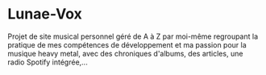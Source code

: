 # Lunae-Vox
Projet de site musical personnel géré de A à Z par moi-même regroupant la pratique de mes compétences de développement et ma passion pour la musique heavy metal, avec des chroniques d'albums, des articles, une radio Spotify intégrée,...
